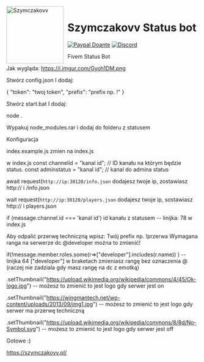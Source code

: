 <img width="150" height="150" align="left" style="float: left; margin: 0 10px 0 0;" alt="Szymczakovv" src="https://i.imgur.com/42AnCgD.jpg">  

# Szymczakovv Status bot
[![Paypal Doante](https://img.shields.io/badge/paypal-donate-blue.svg)](https://www.paypal.me/oplatyprimerp)
[![Discord](https://discordapp.com/api/guilds/252317073814978561/embed.png)](https://discord.gg/wrSqK6k)

Fivem Status Bot

Jak wygląda: https://i.imgur.com/Gyoh1DM.png

Stwórz config.json
I dodaj:

{
    "token": "twoj token",
    "prefix": "prefix np. !"
}

Stwórz start.bat
I dodaj:

node .


Wypakuj node_modules.rar
i dodaj do folderu z statusem



Konfiguracja

index.example.js zmien na index.js

w index.js
const channelid = "kanal id"; // ID kanału na którym będzie status.
const adminstatus = "kanal id"; // kanal do admina status

await request(`http://ip:30120/info.json` dodajesz twoje ip, zostawiasz http:// i /info.json

wait request(`http://ip:30120/players.json` dodajesz twoje ip, sostawiasz http:// i players.json

if (message.channel.id === 'kanal id') id kanału z statusem -- linijka: 78 w index.js


Aby odpalić przerwę techniczną wpisz: Twój prefix np. !przerwa
Wymagana ranga na serwerze dc @developer można to zmienić!

if(!message.member.roles.some(r=>["developer"].includes(r.name)) ) -- linijka 64 ["developer"] w braketach zmieniasz rangę bez oznaczenia @ (raczej nie zadziala gdy masz rangę na dc z emotką)

.setThumbnail("https://upload.wikimedia.org/wikipedia/commons/4/45/Ok-logo.jpg") -- możesz to zmienić to jest logo gdy serwer jest on

.setThumbnail("https://wingmantech.net/wp-content/uploads/2013/09/img1.jpg") -- możesz to zmienić to jest logo gdy serwer ma przerwę techniczną

.setThumbnail("https://upload.wikimedia.org/wikipedia/commons/8/8d/No-Symbol.svg") -- możesz to zmienić to jest logo gdy serwer jest off

Gotowe :)

https://szymczakovv.pl/
